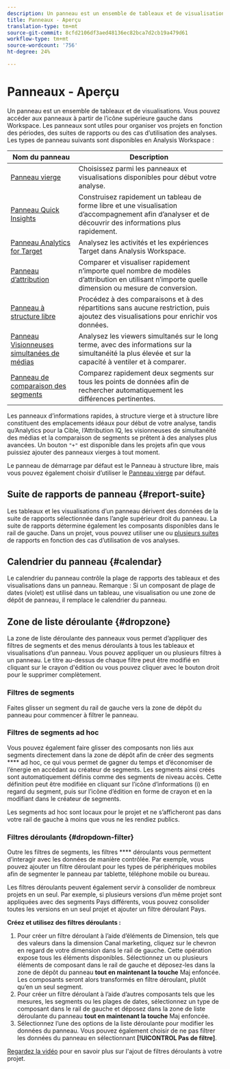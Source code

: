 ```yaml
---
description: Un panneau est un ensemble de tableaux et de visualisations
title: Panneaux - Aperçu
translation-type: tm+mt
source-git-commit: 8cfd2106df3aed48136ec82bca7d2cb19a479d61
workflow-type: tm+mt
source-wordcount: '756'
ht-degree: 24%

---
```



# Panneaux - Aperçu

Un panneau est un ensemble de tableaux et de visualisations. Vous pouvez accéder aux panneaux à partir de l’icône supérieure gauche dans Workspace. Les panneaux sont utiles pour organiser vos projets en fonction des périodes, des suites de rapports ou des cas d’utilisation des analyses. Les types de panneau suivants sont disponibles en Analysis Workspace :

| Nom du panneau | Description |
|---|---|
| [Panneau vierge](blank-panel.md) | Choisissez parmi les panneaux et visualisations disponibles pour début votre analyse. |
| [Panneau Quick Insights](quickinsight.md) | Construisez rapidement un tableau de forme libre et une visualisation d’accompagnement afin d’analyser et de découvrir des informations plus rapidement. |
| [Panneau Analytics for Target](a4t-panel.md) | Analysez les activités et les expériences Target dans Analysis Workspace. |
| [Panneau d’attribution](attribution.md) | Comparer et visualiser rapidement n’importe quel nombre de modèles d’attribution en utilisant n’importe quelle dimension ou mesure de conversion. |
| [Panneau à structure libre](freeform-panel.md) | Procédez à des comparaisons et à des répartitions sans aucune restriction, puis ajoutez des visualisations pour enrichir vos données. |
| [Panneau Visionneuses simultanées de médias](media-concurrent-viewers.md) | Analysez les viewers simultanés sur le long terme, avec des informations sur la simultanéité la plus élevée et sur la capacité à ventiler et à comparer. |
| [Panneau de comparaison des segments](c-segment-comparison/segment-comparison.md) | Comparez rapidement deux segments sur tous les points de données afin de rechercher automatiquement les différences pertinentes. |

Les panneaux d’informations rapides, à structure vierge et à structure libre constituent des emplacements idéaux pour début de votre analyse, tandis qu’Analytics pour la Cible, l’Attribution IQ, les visionneuses de simultanéité des médias et la comparaison de segments se prêtent à des analyses plus avancées. Un bouton `"+"` est disponible dans les projets afin que vous puissiez ajouter des panneaux vierges à tout moment.

Le panneau de démarrage par défaut est le Panneau à structure libre, mais vous pouvez également choisir d’utiliser le [Panneau vierge](/help/analyze/analysis-workspace/c-panels/blank-panel.md) par défaut.

## Suite de rapports de panneau {#report-suite}

Les tableaux et les visualisations d’un panneau dérivent des données de la suite de rapports sélectionnée dans l’angle supérieur droit du panneau. La suite de rapports détermine également les composants disponibles dans le rail de gauche. Dans un projet, vous pouvez utiliser une ou [plusieurs suites](https://docs.adobe.com/content/help/fr-FR/analytics/analyze/analysis-workspace/build-workspace-project/multiple-report-suites.html) de rapports en fonction des cas d’utilisation de vos analyses.

## Calendrier du panneau {#calendar}

Le calendrier du panneau contrôle la plage de rapports des tableaux et des visualisations dans un panneau. Remarque : Si un composant de plage de dates (violet) est utilisé dans un tableau, une visualisation ou une zone de dépôt de panneau, il remplace le calendrier du panneau.

## Zone de liste déroulante {#dropzone}

La zone de liste déroulante des panneaux vous permet d’appliquer des filtres de segments et des menus déroulants à tous les tableaux et visualisations d’un panneau. Vous pouvez appliquer un ou plusieurs filtres à un panneau. Le titre au-dessus de chaque filtre peut être modifié en cliquant sur le crayon d&#39;édition ou vous pouvez cliquer avec le bouton droit pour le supprimer complètement.

### Filtres de segments

Faites glisser un segment du rail de gauche vers la zone de dépôt du panneau pour commencer à filtrer le panneau.

### Filtres de segments ad hoc

Vous pouvez également faire glisser des composants non liés aux segments directement dans la zone de dépôt afin de créer des segments **** ad hoc, ce qui vous permet de gagner du temps et d’économiser de l’énergie en accédant au créateur de segments. Les segments ainsi créés sont automatiquement définis comme des segments de niveau accès. Cette définition peut être modifiée en cliquant sur l’icône d’informations (i) en regard du segment, puis sur l’icône d’édition en forme de crayon et en la modifiant dans le créateur de segments.

Les segments ad hoc sont locaux pour le projet et ne s’afficheront pas dans votre rail de gauche à moins que vous ne les rendiez publics.

### Filtres déroulants {#dropdown-filter}

Outre les filtres de segments, les filtres **** déroulants vous permettent d’interagir avec les données de manière contrôlée. Par exemple, vous pouvez ajouter un filtre déroulant pour les types de périphériques mobiles afin de segmenter le panneau par tablette, téléphone mobile ou bureau.

Les filtres déroulants peuvent également servir à consolider de nombreux projets en un seul. Par exemple, si plusieurs versions d’un même projet sont appliquées avec des segments Pays différents, vous pouvez consolider toutes les versions en un seul projet et ajouter un filtre déroulant Pays.

**Créez et utilisez des filtres déroulants :**

1. Pour créer un filtre déroulant à l’aide d’éléments de Dimension, tels que des valeurs dans la dimension Canal marketing, cliquez sur le chevron en regard de votre dimension dans le rail de gauche. Cette opération expose tous les éléments disponibles. Sélectionnez un ou plusieurs éléments de composant dans le rail de gauche et déposez-les dans la zone de dépôt du panneau **tout en maintenant la touche** Maj enfoncée. Les composants seront alors transformés en filtre déroulant, plutôt qu’en un seul segment.
1. Pour créer un filtre déroulant à l’aide d’autres composants tels que les mesures, les segments ou les plages de dates, sélectionnez un type de composant dans le rail de gauche et déposez dans la zone de liste déroulante du panneau **tout en maintenant la touche** Maj enfoncée.
1. Sélectionnez l’une des options de la liste déroulante pour modifier les données du panneau. Vous pouvez également choisir de ne pas filtrer les données du panneau en sélectionnant **[!UICONTROL Pas de filtre]**.

[Regardez la vidéo](https://www.youtube.com/watch?v=vpJywtsFVPI) pour en savoir plus sur l&#39;ajout de filtres déroulants à votre projet.
